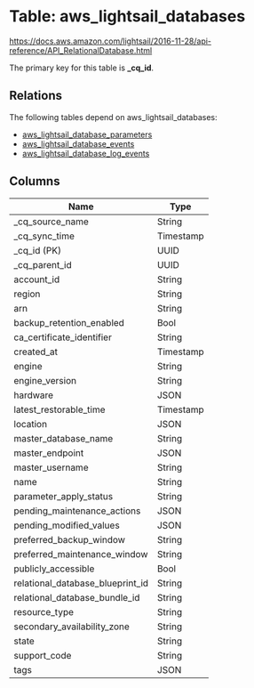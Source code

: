# Table: aws_lightsail_databases

https://docs.aws.amazon.com/lightsail/2016-11-28/api-reference/API_RelationalDatabase.html

The primary key for this table is **_cq_id**.

## Relations

The following tables depend on aws_lightsail_databases:
  - [aws_lightsail_database_parameters](aws_lightsail_database_parameters.md)
  - [aws_lightsail_database_events](aws_lightsail_database_events.md)
  - [aws_lightsail_database_log_events](aws_lightsail_database_log_events.md)

## Columns

| Name          | Type          |
| ------------- | ------------- |
|_cq_source_name|String|
|_cq_sync_time|Timestamp|
|_cq_id (PK)|UUID|
|_cq_parent_id|UUID|
|account_id|String|
|region|String|
|arn|String|
|backup_retention_enabled|Bool|
|ca_certificate_identifier|String|
|created_at|Timestamp|
|engine|String|
|engine_version|String|
|hardware|JSON|
|latest_restorable_time|Timestamp|
|location|JSON|
|master_database_name|String|
|master_endpoint|JSON|
|master_username|String|
|name|String|
|parameter_apply_status|String|
|pending_maintenance_actions|JSON|
|pending_modified_values|JSON|
|preferred_backup_window|String|
|preferred_maintenance_window|String|
|publicly_accessible|Bool|
|relational_database_blueprint_id|String|
|relational_database_bundle_id|String|
|resource_type|String|
|secondary_availability_zone|String|
|state|String|
|support_code|String|
|tags|JSON|